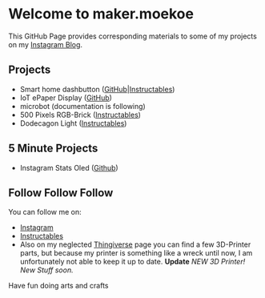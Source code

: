 # Welcome to maker.moekoe

This GitHub Page provides corresponding materials to some of my projects on my [Instagram Blog](https://www.instagram.com/maker.moekoe/).

## Projects

- Smart home dashbutton ([GitHub](https://github.com/makermoekoe/Smarthome-dashbutton)|[Instructables](https://www.instructables.com/id/How-to-Build-a-Dashbutton-for-the-Internet-of-Thin/))
- IoT ePaper Display ([GitHub](https://github.com/makermoekoe/IoT-ePaper-Display))
- microbot (documentation is following)
- 500 Pixels RGB-Brick ([Instructables](https://www.instructables.com/id/500-LED-Pixel-RGB-Brick/))
- Dodecagon Light ([Instructables](https://www.instructables.com/id/Dodecagon-Light-With-RGB-Lightbulbs-and-Wifi/))

## 5 Minute Projects

- Instagram Stats Oled ([Github](https://github.com/makermoekoe/Instagram-Stats-Oled))

## Follow Follow Follow

You can follow me on:
- [Instagram](https://www.instagram.com/maker.moekoe/)
- [Instructables](https://www.instructables.com/member/moekoe/)
- Also on my neglected [Thingiverse](https://www.thingiverse.com/makermoekoe/designs) page you can find a few 3D-Printer parts, but because my printer is something like a wreck until now, I am unfortunately not able to keep it up to date. __Update__ _NEW 3D Printer! New Stuff soon._

Have fun doing arts and crafts
